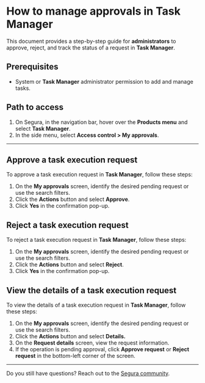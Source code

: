 # How to manage approvals in Task Manager

This document provides a step-by-step guide for **administrators** to approve, reject, and track the status of a request in **Task Manager**.

## Prerequisites

* System or **Task Manager** administrator permission to add and manage tasks.

## Path to access

1. On Segura, in the navigation bar, hover over the **Products menu** and select **Task Manager**.  
2. In the side menu, select **Access control \> My approvals**.

---
## Approve a task execution request

To approve a task execution request in **Task Manager**, follow these steps:

1. On the **My approvals** screen, identify the desired pending request or use the search filters.  
2. Click the **Actions** button and select **Approve**.  
3. Click **Yes** in the confirmation pop-up.

## Reject a task execution request

To reject a task execution request in **Task Manager**, follow these steps:

1. On the **My approvals** screen, identify the desired pending request or use the search filters.  
2. Click the **Actions** button and select **Reject**.  
3. Click **Yes** in the confirmation pop-up.

## View the details of a task execution request

To view the details of a task execution request in **Task Manager**, follow these steps:

1. On the **My approvals** screen, identify the desired pending request or use the search filters.  
2. Click the **Actions** button and select **Details.**  
3. On the **Request details** screen, view the request information.  
4. If the operation is pending approval, click **Approve request** or **Reject request** in the bottom-left corner of the screen.

---

Do you still have questions? Reach out to the [Segura community](https://community.Segura.io/).
